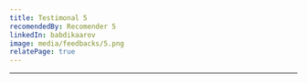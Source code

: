 ```yaml
---
title: Testimonal 5
recomendedBy: Recomender 5
linkedIn: babdikaarov
image: media/feedbacks/5.png
relatePage: true
---
```


---
